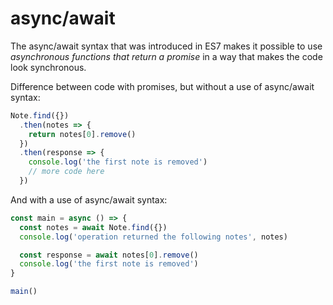 # async/await

The async/await syntax that was introduced in ES7 makes it possible to use *asynchronous functions that return a promise* in a way that makes the code look synchronous.

Difference between code with promises, but without a use of async/await syntax:

```js
Note.find({})
  .then(notes => {
    return notes[0].remove()
  })
  .then(response => {
    console.log('the first note is removed')
    // more code here
  })
```

And with a use of async/await syntax:

```js
const main = async () => {
  const notes = await Note.find({})
  console.log('operation returned the following notes', notes)

  const response = await notes[0].remove()
  console.log('the first note is removed')
}

main()
```